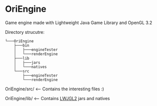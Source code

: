 # OriEngine
Game engine made with Lightweight Java Game Library and OpenGL 3.2

Directory strucutre:
```
└───OriEngine
    ├───bin
    │   ├───engineTester
    │   └───renderEngine
    ├───lib
    │   ├───jars
    │   └───natives
    └───src
        ├───engineTester
        └───renderEngine
```
OriEngine/src/ <-- Contains the interesting files :)

OriEngine/lib/ <-- Contains [LWJGL2](https://github.com/LWJGL/lwjgl3) jars and natives

